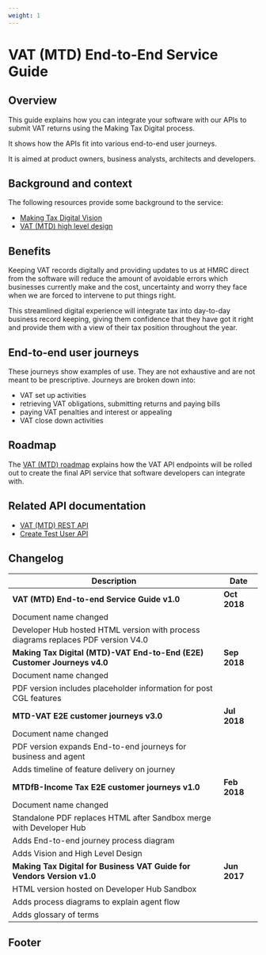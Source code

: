 ```yaml
---
weight: 1
---
```


# VAT (MTD) End-to-End Service Guide

## Overview

This guide explains how you can integrate your software with our APIs to submit VAT returns using the Making Tax Digital process.

It shows how the APIs fit into various end-to-end user journeys.

It is aimed at product owners, business analysts, architects and developers.

## Background and context

The following resources provide some background to the service:

  * [Making Tax Digital Vision](#)
  * [VAT (MTD) high level design](#)

## Benefits

Keeping VAT records digitally and providing updates to us at HMRC direct from the software will reduce the amount of avoidable errors which businesses currently make and the cost, uncertainty and worry they face when we are forced to intervene to put things right.

This streamlined digital experience will integrate tax into day-to-day business record keeping, giving them confidence that they have got it right and provide them with a view of their tax position throughout the year.

## End-to-end user journeys

These journeys show examples of use. They are not exhaustive and are not meant to be prescriptive.
Journeys are broken down into:

  * VAT set up activities
  * retrieving VAT obligations, submitting returns and paying bills
  * paying VAT penalties and interest or appealing
  * VAT close down activities

## Roadmap

The [VAT (MTD) roadmap](https://hmrc-devhub-cycle-33.herokuapp.com/documentation/docs/vat-roadmap) explains how the VAT API endpoints will be rolled out to create the final API service that software developers can integrate with.

## Related API documentation

  * [VAT (MTD) REST API](https://hmrc-devhub-cycle-33.herokuapp.com/documentation/apis/vat-rest)
  * [Create Test User API](https://hmrc-devhub-cycle-33.herokuapp.com/documentation/apis/create-test-user-api)

## Changelog

Description | Date
 --- | ---
**VAT (MTD) End-to-end Service Guide v1.0** | **Oct 2018**
Document name changed |
Developer Hub hosted HTML version with process diagrams replaces PDF version V4.0 |
**Making Tax Digital (MTD)-VAT End-to-End (E2E) Customer Journeys v4.0** | **Sep 2018**
Document name changed |
PDF version includes placeholder information for post CGL features |
**MTD-VAT E2E customer journeys v3.0** | **Jul 2018**
Document name changed |
PDF version expands End-to-end journeys for business and agent |
Adds timeline of feature delivery on journey |
**MTDfB-Income Tax E2E customer journeys v1.0** | **Feb 2018**
Document name changed |
Standalone PDF replaces HTML after Sandbox merge with Developer Hub |
Adds End-to-end journey process diagram |
Adds Vision and High Level Design |
**Making Tax Digital for Business VAT Guide for Vendors Version v1.0** | **Jun 2017**
HTML version hosted on Developer Hub Sandbox |
Adds process diagrams to explain agent flow |
Adds glossary of terms |

## Footer
